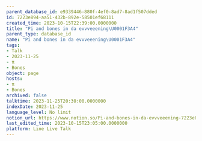 ```yaml
---
parent_database_id: e9339446-880f-4ef0-8ad7-8ad1f507dded
id: 7223e894-aa51-432b-892e-58501ef68111
created_time: 2023-10-15T22:39:00.0000000
title: "Pi and bones in da evvveeening\U0001F3A4"
parent_type: database_id
name: "Pi and bones in da evvveeening\U0001F3A4"
tags:
- Talk
- 2023-11-25
- π
- Bones
object: page
hosts:
- π
- Bones
archived: false
talktime: 2023-11-25T20:30:00.0000000
indexDate: 2023-11-25
language_level: No limit
notion_url: https://www.notion.so/Pi-and-bones-in-da-evvveeening-7223e894aa51432b892e58501ef68111
last_edited_time: 2023-10-15T23:05:00.0000000
platform: Line Live Talk
---
```



   
   
   
   

   
























